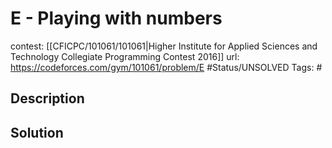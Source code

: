 # E - Playing with numbers

contest: [[CFICPC/101061/101061|Higher Institute for Applied Sciences and Technology Collegiate Programming Contest 2016]]
url: https://codeforces.com/gym/101061/problem/E
#Status/UNSOLVED
Tags: #

## Description

## Solution

